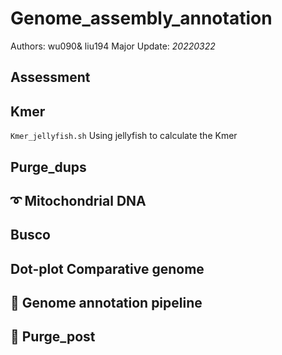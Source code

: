 # Genome_assembly_annotation

Authors: wu090& liu194
Major Update: *20220322*

## Assessment

## Kmer
`Kmer_jellyfish.sh` Using jellyfish to calculate the Kmer

## Purge_dups

## :curly_loop: Mitochondrial DNA

## Busco

## Dot-plot Comparative genome

## :trumpet: Genome annotation pipeline

## :guitar: Purge_post
